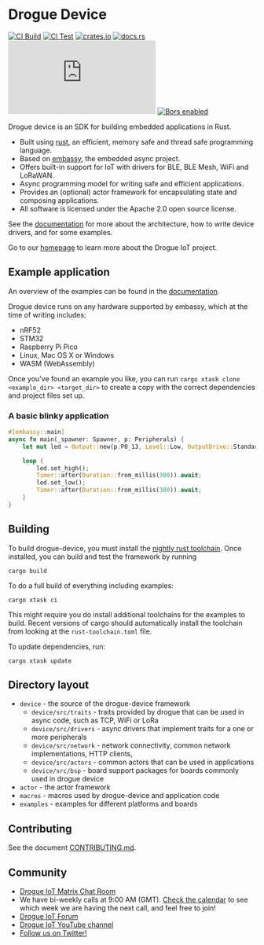 # Drogue Device

[![CI Build](https://github.com/drogue-iot/drogue-device/actions/workflows/build.yaml/badge.svg)](https://github.com/drogue-iot/drogue-device/actions/workflows/build.yaml)
[![CI Test](https://github.com/drogue-iot/drogue-device/actions/workflows/test.yaml/badge.svg)](https://github.com/drogue-iot/drogue-device/actions/workflows/test.yaml)
[![crates.io](https://img.shields.io/crates/v/drogue-device.svg)](https://crates.io/crates/drogue-device)
[![docs.rs](https://docs.rs/drogue-device/badge.svg)](https://docs.rs/drogue-device)
[![Matrix](https://img.shields.io/matrix/drogue-iot:matrix.org)](https://matrix.to/#/#drogue-iot:matrix.org)
[![Bors enabled](https://bors.tech/images/badge_small.svg)](https://app.bors.tech/repositories/40676)

Drogue device is an SDK for building embedded applications in Rust.

* Built using [rust](https://www.rust-lang.org), an efficient, memory safe and thread safe programming language.
* Based on [embassy](https://github.com/embassy-rs/embassy), the embedded async project. 
* Offers built-in support for IoT with drivers for BLE, BLE Mesh, WiFi and LoRaWAN.
* Async programming model for writing safe and efficient applications.
* Provides an (optional) actor framework for encapsulating state and composing applications.
* All software is licensed under the Apache 2.0 open source license.

See the [documentation](https://book.drogue.io/drogue-device/dev/index.html) for more about the architecture, how to write device drivers, and for some examples.

Go to our [homepage](https://www.drogue.io) to learn more about the Drogue IoT project.

## Example application

An overview of the examples can be found in the [documentation](https://book.drogue.io/drogue-device/dev/examples.html).

Drogue device runs on any hardware supported by embassy, which at the time of writing includes:

* nRF52 
* STM32
* Raspberry Pi Pico
* Linux, Mac OS X or Windows
* WASM (WebAssembly)

Once you've found an example you like, you can run `cargo xtask clone <example_dir> <target_dir>` to create a copy with the correct dependencies and project files set up.

### A basic blinky application

~~~rust
#[embassy::main]
async fn main(_spawner: Spawner, p: Peripherals) {
    let mut led = Output::new(p.P0_13, Level::Low, OutputDrive::Standard);

    loop {
        led.set_high();
        Timer::after(Duration::from_millis(300)).await;
        led.set_low();
        Timer::after(Duration::from_millis(300)).await;
    }
}
~~~

## Building

To build drogue-device, you must install the [nightly rust toolchain](https://rustup.rs/). Once
installed, you can build and test the framework by running

~~~shell
cargo build
~~~

To do a full build of everything including examples:

~~~shell
cargo xtask ci
~~~

This might require you do install additional toolchains for the examples to build. Recent versions
of cargo should automatically install the toolchain from looking at the `rust-toolchain.toml` file.

To update dependencies, run:

~~~shell
cargo xtask update
~~~

## Directory layout

* `device` - the source of the drogue-device framework
  * `device/src/traits` - traits provided by drogue that can be used in async code, such as TCP, WiFi or LoRa
  * `device/src/drivers` - async drivers that implement traits for a one or more peripherals
  * `device/src/network` - network connectivity, common network implementations, HTTP clients,
  * `device/src/actors` - common actors that can be used in applications
  * `device/src/bsp` - board support packages for boards commonly used in drogue device 
* `actor` - the actor framework
* `macros` - macros used by drogue-device and application code
* `examples` - examples for different platforms and boards


## Contributing

See the document [CONTRIBUTING.md](CONTRIBUTING.md).

## Community

* [Drogue IoT Matrix Chat Room](https://matrix.to/#/#drogue-iot:matrix.org)
* We have bi-weekly calls at 9:00 AM (GMT). [Check the calendar](https://calendar.google.com/calendar/u/0/embed?src=ofuctjec399jr6kara7n0uidqg@group.calendar.google.com&pli=1) to see which week we are having the next call, and feel free to join!
* [Drogue IoT Forum](https://discourse.drogue.io/)
* [Drogue IoT YouTube channel](https://www.youtube.com/channel/UC7GZUy2hKidvY6V_3QZfCcA)
* [Follow us on Twitter!](https://twitter.com/DrogueIoT)
